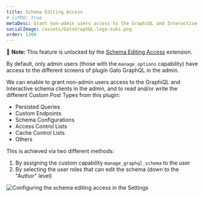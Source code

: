 ```yaml
---
title: Schema Editing Access
# isPRO: true
metaDesc: Grant non-admin users access to the GraphiQL and Interactive schema clients in the admin, and to access the different screens in Gato GraphQL.
socialImage: /assets/GatoGraphQL-logo-suki.png
order: 1300
---
```


📣 **Note:** This feature is unlocked by the [Schema Editing Access](../../../extensions/schema-editing-access/) extension.

By default, only admin users (those with the `manage_options` capability) have access to the different screens of plugin Gato GraphQL in the admin.

We can enable to grant non-admin users access to the GraphiQL and Interactive schema clients in the admin, and to read and/or write the different Custom Post Types from this plugin:

- Persisted Queries
- Custom Endpoints
- Schema Configurations
- Access Control Lists
- Cache Control Lists
- Others

This is achieved via two different methods:

1. By assigning the custom capability `manage_graphql_schema` to the user
2. By selecting the user roles that can edit the schema (down to the "Author" level)

<div class="img-width-1024" markdown=1>

![Configuring the schema editing access in the Settings](/assets/extensions/upstream-pro/settings-schema-editing-access.png "Configuring the schema editing access in the Settings")

</div>

<!-- What permissions are given to non-admin users follows the same <a href="https://wordpress.org/support/article/roles-and-capabilities/#summary-of-roles" target="_blank">scheme as when editing posts in WordPress</a>, where users with different roles (`subscriber`, `contributor`, `author` and `editor`) have access to different capabilities:

| Role | Capabilities |
| --- | --- |
| Editor | Can publish and manage posts including the posts of other users |
| Author | Can publish and manage their own posts |
| Contributor | Can write and manage their own posts but cannot publish them |
| Subscriber | Can only read posts |

For instance, a contributor can create, but not publish, a persisted query:

<a href="/assets/guides/upstream-pro/new-persisted-query-by-contributor.png" target="_blank">![Persisted query by contributor](/assets/guides/upstream-pro/new-persisted-query-by-contributor.png "Persisted query by contributor")</a> -->
